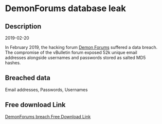 # DemonForums database leak

## Description

2019-02-20

In February 2019, the hacking forum <a href="https://demonforums.net/" target="_blank" rel="noopener">Demon Forums</a> suffered a data breach. The compromise of the vBulletin forum exposed 52k unique email addresses alongside usernames and passwords stored as salted MD5 hashes.

## Breached data

Email addresses, Passwords, Usernames

## Free download Link

[DemonForums breach Free Download Link](https://tinyurl.com/2b2k277t)